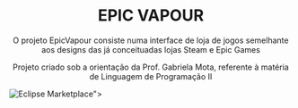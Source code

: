 <h1 align="center"> EPIC VAPOUR </h1>
<p align="center">O projeto EpicVapour consiste numa interface de loja de jogos semelhante aos designs das já conceituadas lojas Steam e Epic Games</p>

<p align="center">Projeto criado sob a orientação da Prof. Gabriela Mota, referente à matéria de Linguagem de Programação II</p>
<img alt="Eclipse Marketplace" src="<img src="https://img.shields.io/static/v1?label=Blog&message=Rocketseat&color=7159c1&style=for-the-badge&logo=ghost"/>">

